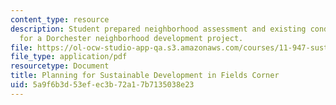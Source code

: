 ```yaml
---
content_type: resource
description: Student prepared neighborhood assessment and existing conditions report
  for a Dorchester neighborhood development project.
file: https://ol-ocw-studio-app-qa.s3.amazonaws.com/courses/11-947-sustainable-economic-development-spring-2004/5a9f6b3d53efec3b72a17b7135038e23_vieta_ph1_report.pdf
file_type: application/pdf
resourcetype: Document
title: Planning for Sustainable Development in Fields Corner
uid: 5a9f6b3d-53ef-ec3b-72a1-7b7135038e23
---
```

